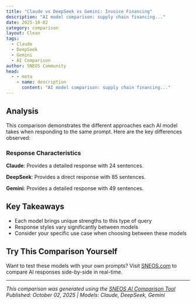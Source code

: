 ```yaml
---
title: "Claude vs DeepSeek vs Gemini: Invoice Financing"
description: "AI model comparison: supply chain financing..."
date: 2025-10-02
category: comparison
layout: Clean
tags:
  - Claude
  - DeepSeek
  - Gemini
  - AI Comparison
author: SNEOS Community
head:
  - - meta
    - name: description
      content: "AI model comparison: supply chain financing..."
---
```


<ChatComparison
  title="Claude vs DeepSeek vs Gemini: Invoice Financing"
  prompt="supply chain financing"
  :responses='{
    "Claude": "# Supply Chain Financing: A Comprehensive Overview\n\nSupply chain financing is a set of technology-based business and financing processes that link parties in a transaction and enable lower costs of goods and services while improving working capital optimization and risk mitigation.\n\n## Key Components\n\n### **1. Trade Finance Solutions**\n- **Invoice Financing**: Advance payments against outstanding invoices\n- **Factoring**: Selling receivables to third parties at a discount\n- **Reverse Factoring**: Buyer-initiated programs allowing suppliers early payment\n- **Inventory Financing**: Using inventory as collateral for loans\n\n### **2. Main Participants**\n- **Buyers**: Large corporations seeking to optimize supplier relationships\n- **Suppliers**: Companies needing improved cash flow and working capital\n- **Financial Institutions**: Banks and alternative lenders providing capital\n- **Technology Platforms**: Fintech companies facilitating transactions\n\n## Benefits by Stakeholder\n\n### **For Suppliers:**\n- \u2705 Improved cash flow through early payment\n- \u2705 Lower financing costs vs. traditional credit\n- \u2705 Reduced credit risk\n- \u2705 Streamlined administrative processes\n\n### **For Buyers:**\n- \u2705 Extended payment terms without harming suppliers\n- \u2705 Strengthened supplier relationships\n- \u2705 Supply chain risk mitigation\n- \u2705 Potential cost savings through supplier discounts\n\n### **For Financial Institutions:**\n- \u2705 Access to high-quality receivables\n- \u2705 Diversified risk across supply chains\n- \u2705 Technology-enabled efficiency\n- \u2705 New revenue streams\n\n## Types of Programs\n\n### **1. Payables Finance (Reverse Factoring)**\n- Buyer-led program\n- Based on buyer\u0027s credit rating\n- Suppliers get early payment option\n- Most common SCF solution\n\n### **2. Receivables Finance**\n- Supplier-led program  \n- Based on supplier\u0027s creditworthiness\n- Faster access to working capital\n- Higher financing costs than payables finance\n\n### **3. Inventory Finance**\n- Goods-based financing\n- Uses inventory as collateral\n- Suitable for seasonal businesses\n- Requires strong inventory management\n\n### **4. Distributor Finance**\n- Supports distribution channels\n- Helps distributors purchase inventory\n- Strengthens buyer-distributor relationships\n- Common in manufacturing and retail\n\n## Implementation Process\n\n### **Phase 1: Assessment**\n1. Analyze current payment terms and processes\n2. Identify suitable suppliers/buyers\n3. Evaluate technology platform options\n4. Assess financial institution partnerships\n\n### **Phase 2: Setup**\n1. Select technology platform and financial partners\n2. Establish legal framework and contracts\n3. Integrate systems and processes\n4. Develop supplier onboarding procedures\n\n### **Phase 3: Launch**\n1. Pilot with selected suppliers\n2. Monitor performance and user adoption\n3. Address technical and operational issues\n4. Gradually expand program scope\n\n### **Phase 4: Optimization**\n1. Analyze program metrics and ROI\n2. Enhance supplier participation\n3. Optimize pricing and terms\n4. Scale across additional categories\n\n## Key Success Factors\n\n### **Technology Infrastructure**\n- Robust, scalable platforms\n- API integration capabilities\n- Real-time transaction processing\n- Strong security and compliance features\n\n### **Supplier Engagement**\n- Clear communication of benefits\n- Simple onboarding process\n- Ongoing support and training\n- Competitive financing rates\n\n### **Financial Partnership**\n- Adequate funding capacity\n- Competitive pricing\n- Global reach and capabilities\n- Risk management expertise\n\n## Market Trends\n\n### **Digital Transformation**\n- AI and machine learning for risk assessment\n- Blockchain for transparency and security\n- Cloud-based platforms for scalability\n- Mobile solutions for accessibility\n\n### **Regulatory Environment**\n- Basel III impact on bank capital requirements\n- Accounting standard changes (IFRS, GAAP)\n- Trade finance regulation evolution\n- ESG considerations integration\n\n### **Market Growth**\n- Expanding beyond traditional sectors\n- Growing SME participation\n- Increased focus on supply chain resilience\n- Integration with procurement platforms\n\n## Challenges and Considerations\n\n### **Operational Challenges**\n- Complex multi-party coordination\n- Technology integration difficulties  \n- Supplier adoption and education\n- Regulatory compliance requirements\n\n### **Financial Considerations**\n- Credit risk assessment complexity\n- Capital allocation and pricing\n- Currency and country risk exposure\n- Accounting and tax implications\n\n### **Strategic Risks**\n- Supplier dependency concerns\n-",
    "DeepSeek": "Of course. Here is a comprehensive overview of **Supply Chain Financing (SCF)**, broken down for clarity.\n\n### What is Supply Chain Financing (SCF)?\n\nAt its core, **Supply Chain Financing** is a set of technology-based business and financing processes that link the various parties in a transaction\u2014the buyer, the seller, and the financier (often a bank or a fintech)\u2014to lower financing costs and improve business efficiency.\n\nIt\u0027s crucial to understand that **SCF is not a loan**. Instead, it\u0027s a form of **reverse factoring** where the creditworthiness of the large, reputable buyer is used to help its suppliers get faster access to cash at a lower interest rate.\n\n---\n\n### The Core Problem SCF Solves: The Cash Flow Mismatch\n\nImagine a typical supply chain:\n1.  A large company like **\u0022BigBuyer Inc.\u0022** orders $1 million worth of parts from a smaller **\u0022Supplier Co.\u0022**\n2.  **Supplier Co.** manufactures and delivers the parts, issuing an invoice with **Net 60** payment terms (payment due in 60 days).\n3.  **Supplier Co.** now has to wait 60 days to get paid, straining its cash flow. It might need that cash to pay its own employees, buy raw materials, or fund growth.\n4.  **BigBuyer Inc.** prefers to hold onto its cash for as long as possible to manage its own working capital.\n\nThis creates a fundamental tension. SCF resolves this by offering the supplier a \u0022get paid early\u0022 option.\n\n---\n\n### How It Works: The Step-by-Step Process\n\nThe most common form of SCF is called **Reverse Factoring** or **Approved Payables Finance**. Here\u0027s how it works:\n\n1.  **Transaction \u0026 Approval:** \u0022BigBuyer Inc.\u0022 orders goods from \u0022Supplier Co.\u0022 and receives them. The supplier submits an invoice to the buyer\u0027s online SCF platform.\n2.  **Buyer Approval:** \u0022BigBuyer Inc.\u0022 approves the invoice on the platform, confirming that the goods were received and the invoice is valid. This approval is the critical step that unlocks the financing.\n3.  **Early Payment Offer:** Once approved, the invoice is visible to a pre-arranged financial institution (the funder) on the platform. The funder immediately offers the supplier the option to get paid **early** for that invoice.\n4.  **Supplier\u0027s Choice:**\n    *   **Option A (Get Paid Early):** If the supplier needs cash, it can request early payment. The funder pays the supplier the invoice amount, **minus a small discount fee**, immediately (e.g., within 1-2 days).\n    *   **Option B (Wait):** If the supplier doesn\u0027t need the cash, it can simply wait. On the original due date (e.g., 60 days later), \u0022BigBuyer Inc.\u0022 pays the full invoice amount directly to the funder.\n5.  **Settlement:** On the due date, \u0022BigBuyer Inc.\u0022 pays the full invoice value to the financial institution.\n\nThis process is best visualized:\n\n\u0060\u0060\u0060mermaid\nflowchart TD\n    A[Supplier Delivers Goods\u003Cbr\u003E\u0026 Submits Invoice] --\u003E B[Buyer Approves Invoice\u003Cbr\u003Eon SCF Platform]\n    B --\u003E C{Supplier\u0027s Choice}\n    C -- Early Payment\u003Cbr\u003ENeeded? --\u003E D[Funder Pays Invoice\u003Cbr\u003EMINUS Discount\u003Cbr\u003Eimmediately]\n    C -- No --\u003E E[Supplier Waits\u003Cbr\u003Efor Original Term]\n    D --\u003E F[Buyer Pays Full\u003Cbr\u003EInvoice Amount\u003Cbr\u003Eto Funder on Due Date]\n    E --\u003E F\n\u0060\u0060\u0060\n\n---\n\n### Key Benefits for Each Party\n\n#### For the Supplier (Seller):\n*   **Improved Cash Flow:** Access to cash much faster than the payment terms allow.\n*   **Lower Financing Costs:** The cost of financing (the discount) is based on the buyer\u0027s superior credit rating, making it cheaper than traditional loans or factoring.\n*   **Predictability:** Knowing cash is available on demand simplifies financial planning.\n*   **Strengthened Relationship:** Helps them reliably do business with large customers without cash flow strain.\n\n#### For the Buyer (Large Company):\n*   **Optimized Working Capital:** Extends payment terms (e.g., from 45 to 90 days) without negatively harming their suppliers. This improves their Days Payable Outstanding (DPO).\n*   **Strengthened Supply Chain:** A financially healthy supplier is a more reliable and stable partner, reducing supply chain risk.\n*   **No Debt on Books:** SCF is an off-balance-sheet transaction. It\u0027s not classified as debt for the buyer.\n*   **Improved Margins:** Can sometimes negotiate better prices from suppliers who benefit from the program.\n\n#### For the Funder (Bank/Fintech):\n*   **Low-Risk Investment:** They are lending against an invoice that has been approved by a creditworthy large buyer, making it a very secure form of short-term finance.\n*   **Earn Fees:** They earn the discount fee on the invoices that are paid early.\n\n---\n\n### Common Types of Supply Chain Financing\n\nWhile \u0022Reverse Factoring\u0022 is the most common, SCF is an umbrella term that includes:\n\n1.  **Reverse Factoring (Approved Payables Finance):** As described above. Driven by the buyer.\n2.  **Dynamic Discounting:** Similar process, but instead of a third-party funder, the *buyer* uses its own cash to pay suppliers early in exchange for a discount. This allows the buyer to earn a return on its cash.\n3.  **Factoring (Traditional):** The supplier sells its invoices to a factor (a financier) without the buyer\u0027s direct involvement. This is typically more expensive than reverse factoring as it relies on the supplier\u0027s credit.\n4.  **Inventory Financing:** Financing provided to a company so it can purchase inventory or raw materials.\n5.  **Payables Finance:** A broader term often used interchangeably with Reverse Factoring.\n\n---\n\n### Risks and Challenges\n\n*   **Over-reliance:** Suppliers can become overly dependent on SCF, which can be a problem if the buyer\u0027s credit deteriorates or the program is canceled.\n*   **Reputational Risk for Buyers:** If a buyer extends payment terms aggressively *and* the cost of financing is high, it can be seen as squeezing suppliers.\n*   **Disclosure:** Suppliers may be required to disclose the use of SCF on their balance sheets under certain accounting standards (like IFRS).\n*   **Implementation Cost:** Setting up a robust SCF platform requires investment in technology and process change.\n\n### The Future of SCF\n\nSCF is rapidly evolving with technology:\n*   **Blockchain:** For creating immutable, transparent records of transactions and approvals.\n*   **AI \u0026 Machine Learning:** To automate invoice approval and assess risk more accurately.\n*   **Internet of Things (IoT):** Where payment triggers could be automated based on sensor data (e.g., goods arriving at a warehouse).\n\nIn summary, Supply Chain Financing is a powerful win-win-win tool that strengthens the entire supply chain by using the buyer\u0027s strong credit to provide affordable capital to its suppliers, ensuring stability and promoting growth for all parties involved.",
    "Gemini": "## Supply Chain Financing: Explained\n\nSupply chain financing (SCF), also known as supplier finance or reverse factoring, is a set of financial tools and practices used to optimize working capital and cash flow for both buyers and suppliers within a supply chain. It\u0027s essentially a mechanism that allows suppliers to get paid earlier than their original payment terms, while buyers can extend their payment terms.\n\n**Here\u0027s a breakdown of the key aspects:**\n\n**How it works:**\n\n1. **Agreement:** The buyer (typically a large corporation) enters into an agreement with a finance provider (bank or specialized SCF platform). This agreement outlines the terms of the SCF program, including discount rates and eligibility criteria for suppliers.\n\n2. **Supplier Onboarding:**  The buyer invites its suppliers to participate in the program.  Participation is usually optional for suppliers.\n\n3. **Invoice Approval:** The supplier delivers goods or services to the buyer and submits an invoice.  The buyer approves the invoice, confirming that the goods/services have been received and meet the agreed-upon specifications.\n\n4. **Early Payment Option:** The supplier can then choose to finance the approved invoice through the finance provider.  This means the supplier receives payment for the invoice *before* the original payment due date.\n\n5. **Discounting:**  To receive early payment, the supplier accepts a discounted amount of the invoice value.  This discount represents the cost of financing and is typically lower than what the supplier would pay for traditional factoring or borrowing.\n\n6. **Payment to Finance Provider:** On the original payment due date, the buyer pays the *full* invoice amount to the finance provider.\n\n**Key Players:**\n\n* **Buyer (Anchor Company):**  The large corporation initiating and managing the SCF program.  They benefit from extended payment terms, improved supplier relationships, and a potentially more stable supply chain.\n* **Supplier:**  The business providing goods or services to the buyer.  They benefit from faster access to cash, improved cash flow management, and reduced financing costs.\n* **Finance Provider (Bank, SCF Platform):** The financial institution or specialized platform that provides the financing and manages the program\u0027s infrastructure. They profit from the discount rate charged on invoices.\n\n**Benefits of Supply Chain Financing:**\n\n**For the Buyer:**\n\n* **Extended Payment Terms:**  Allows buyers to extend their payment terms to suppliers, freeing up working capital and improving their cash conversion cycle.\n* **Improved Supplier Relationships:**  By offering suppliers access to early payment options, buyers can strengthen relationships and become a preferred customer.\n* **Reduced Supply Chain Risk:**  Financially healthy suppliers are less likely to experience disruptions or quality issues.\n* **Potential for Price Negotiation:**  With improved supplier cash flow, buyers may be able to negotiate better pricing.\n* **Increased Supply Chain Stability:**  Helps ensure a consistent and reliable supply of goods and services.\n\n**For the Supplier:**\n\n* **Faster Access to Cash:**  Allows suppliers to receive payment for invoices much earlier than the original payment terms, improving their cash flow.\n* **Reduced Financing Costs:**  The discount rate offered in SCF programs is often lower than traditional factoring rates or bank loan interest rates.\n* **Improved Working Capital Management:**  Predictable and faster payment cycles simplify cash flow forecasting and management.\n* **Reduced Days Sales Outstanding (DSO):**  Shortens the time it takes to convert sales into cash.\n* **Strengthened Buyer Relationships:**  Participating in the program can solidify the relationship with a key buyer.\n\n**Different Types of Supply Chain Financing:**\n\n* **Reverse Factoring (Payables Finance):**  As described above, the most common type where the buyer initiates the financing and pays the finance provider on the due date.\n* **Dynamic Discounting:**  The buyer offers suppliers a tiered discount based on how quickly they want to be paid.  The earlier the payment, the higher the discount.\n* **Inventory Finance:**  Helps suppliers finance their inventory, allowing them to produce more goods and meet demand.\n* **Purchase Order Finance:**  Provides suppliers with financing based on confirmed purchase orders, allowing them to fulfill large orders without straining their working capital.\n\n**Challenges and Considerations:**\n\n* **Supplier Participation:**  Not all suppliers may be willing or able to participate in an SCF program.\n* **Transparency and Communication:**  Clear and transparent communication between all parties is crucial for a successful program.\n* **Complexity:**  Setting up and managing an SCF program can be complex, requiring careful planning and execution.\n* **Accounting Treatment:**  The accounting treatment of SCF programs can be complex and may impact a company\u0027s financial statements.\n* **Ethical Considerations:**  SCF should not be used as a tactic to unfairly pressure suppliers or mask financial problems of the buyer.  Transparency and fair treatment are essential.\n* **Risk Mitigation:**  The finance provider needs to assess the creditworthiness of the buyer and the risk of non-payment.\n\n**In conclusion, supply chain financing is a powerful tool that can benefit both buyers and suppliers. By optimizing working capital and cash flow, SCF can help to create a more efficient, resilient, and collaborative supply chain.**\n"
  }'
  published-date="11:31"
/>

## Analysis

This comparison demonstrates the different approaches each AI model takes when responding to the same prompt. Here are the key differences observed:

### Response Characteristics

**Claude**: Provides a detailed response with 24 sentences. 

**DeepSeek**: Provides a direct response with 85 sentences. 

**Gemini**: Provides a detailed response with 49 sentences. 

## Key Takeaways

- Each model brings unique strengths to this type of query
- Response styles vary significantly between models
- Consider your specific use case when choosing between these models

## Try This Comparison Yourself

Want to test these models with your own prompts? Visit [SNEOS.com](https://sneos.com) to compare AI responses side-by-side in real-time.

---

*This comparison was generated using the [SNEOS AI Comparison Tool](https://sneos.com)*
*Published: October 02, 2025 | Models: Claude, DeepSeek, Gemini*
